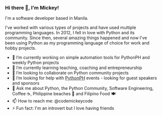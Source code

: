 ### Hi there 👋, I'm Mickey! 
I'm a software developer based in Manila.

I've worked with various types of projects and have used multiple programming languages. In 2012, I fell in love with Python and its community. Since then, several amazing things happened and now I've been using Python as my programming language of choice for work and hobby projects.

<!--
**codemickeycode/codemickeycode** is a ✨ _special_ ✨ repository because its `README.md` (this file) appears on your GitHub profile.
-->

- 🔭 I’m currently working on simple automation tools for PythonPH and weekly Python projects
- 🌱 I’m currently learning teaching, coaching and entrepreneurship
- 👯 I’m looking to collaborate on Python community projects
- 🤔 I’m looking for help with [PythonPH](https://python.ph) events - looking for guest speakers and sponsors
- 💬 Ask me about Python, the Python Community, Software Engineering, Coffee ☕, Philippine beaches 🌊 and Filipino Food 🍽️
- 📫 How to reach me: @codemickeycode
- ⚡ Fun fact: I'm an introvert but I love having friends

